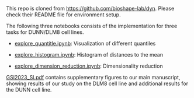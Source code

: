 This repo is cloned from https://github.com/bioshape-lab/dyn. Please check their README file for environment setup.

The following three notebooks consists of the implementation for three tasks for DUNN/DLM8 cell lines.

- [explore_quantitle.ipynb](https://github.com/wxli0/dyn/blob/main/dyn/notebooks/explore_quantitle.ipynb): Visualization of different quantiles

- [explore_histogram.ipynb](https://github.com/wxli0/dyn/blob/main/dyn/notebooks/explore_histogram.ipynb): Histogram of distances to the mean

- [explore_dimension_reduction.ipynb](https://github.com/wxli0/dyn/blob/main/dyn/notebooks/explore_dimension_reduction.ipynb): Dimensionality reduction

[GSI2023_SI.pdf](https://github.com/wxli0/dyn/blob/main/dyn/manuscript/GSI2023_SI.pdf) contains supplementary figures to our main manuscript, showing results of our study on the DLM8 cell line and additional results for the DUNN cell line.
